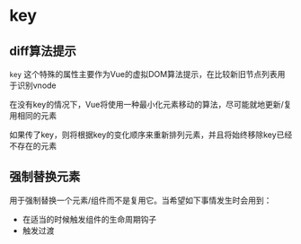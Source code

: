# key
## diff算法提示
`key` 这个特殊的属性主要作为Vue的虚拟DOM算法提示，在比较新旧节点列表用于识别vnode

在没有key的情况下，Vue将使用一种最小化元素移动的算法，尽可能就地更新/复用相同的元素

如果传了key，则将根据key的变化顺序来重新排列元素，并且将始终移除key已经不存在的元素

## 强制替换元素
用于强制替换一个元素/组件而不是复用它。当希望如下事情发生时会用到：
* 在适当的时候触发组件的生命周期钩子
* 触发过渡